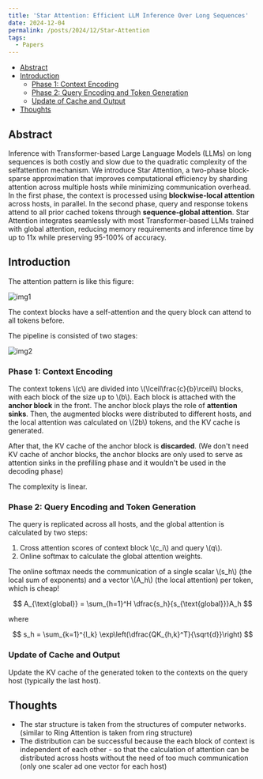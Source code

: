 ```yaml
---
title: 'Star Attention: Efficient LLM Inference Over Long Sequences'
date: 2024-12-04
permalink: /posts/2024/12/Star-Attention
tags:
  - Papers
---
```




- [Abstract](#abstract)
- [Introduction](#introduction)
  - [Phase 1: Context Encoding](#phase-1-context-encoding)
  - [Phase 2: Query Encoding and Token Generation](#phase-2-query-encoding-and-token-generation)
  - [Update of Cache and Output](#update-of-cache-and-output)
- [Thoughts](#thoughts)


## Abstract
Inference with Transformer-based Large Language Models (LLMs) on long sequences is both costly and slow due to the quadratic complexity of the selfattention mechanism. We introduce Star Attention, a two-phase block-sparse approximation that improves computational efficiency by sharding attention across multiple hosts while minimizing communication overhead. In the first phase, the context is processed using **blockwise-local attention** across hosts, in parallel. In the second phase, query and response tokens attend to all prior cached tokens through **sequence-global attention**. Star Attention integrates seamlessly with most Transformer-based LLMs trained with global attention, reducing memory requirements and inference time by up to 11x while preserving 95-100% of accuracy.

## Introduction

The attention pattern is like this figure:

![img1](../../../images/post_img/2024-12-04-Star-Attention/fig2.png)

The context blocks have a self-attention and the query block can attend to all tokens before.

The pipeline is consisted of two stages:

![img2](../../../images/post_img/2024-12-04-Star-Attention/fig1.png)

### Phase 1: Context Encoding

The context tokens \\(c\\) are divided into \\(\lceil\frac{c}{b}\rceil\\) blocks, with each block of the size up to \\(b\\). Each block is attached with the **anchor block** in the front. The anchor block plays the role of **attention sinks**. Then, the augmented blocks were distributed to different hosts, and the local attention was calculated on \\(2b\\) tokens, and the KV cache is generated.

After that, the KV cache of the anchor block is **discarded**. (We don't need KV cache of anchor blocks, the anchor blocks are only used to serve as attention sinks in the prefilling phase and it wouldn't be used in the decoding phase)

The complexity is linear.

### Phase 2: Query Encoding and Token Generation

The query is replicated across all hosts, and the global attention is calculated by two steps:

1. Cross attention scores of context block \\(c_i\\) and query \\(q\\).
2. Online softmax to calculate the global attention weights.

The online softmax needs the communication of a single scalar \\(s_h\\) (the local sum of exponents) and a vector \\(A_h\\) (the local attention) per token, which is cheap!

$$
A_{\text{global}} = \sum_{h=1}^H \dfrac{s_h}{s_{\text{global}}}A_h
$$

where

$$
s_h  = \sum_{k=1}^{l_k} \exp\left(\dfrac{QK_{h,k}^T}{\sqrt{d}}\right)
$$

### Update of Cache and Output

Update the KV cache of the generated token to the contexts on the query host (typically the last host).

## Thoughts

- The star structure is taken from the structures of computer networks. (similar to Ring Attention is taken from ring structure)
- The distribution can be successful because the each block of context is independent of each other - so that the calculation of attention can be distributed across hosts without the need of too much communication (only one scaler ad one vector for each host)

